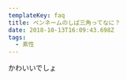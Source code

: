 ```yaml
---
templateKey: faq
title: ペンネームのしば三角ってなに？
date: 2018-10-13T16:09:43.698Z
tags:
  - 素性
---
```

かわいいでしょ
